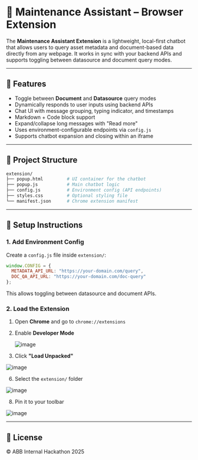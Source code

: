 # 🧩 Maintenance Assistant – Browser Extension

The **Maintenance Assistant Extension** is a lightweight, local-first chatbot that allows users to query asset metadata and document-based data directly from any webpage. It works in sync with your backend APIs and supports toggling between datasource and document query modes.

---

## 🌟 Features

- Toggle between **Document** and **Datasource** query modes
- Dynamically responds to user inputs using backend APIs
- Chat UI with message grouping, typing indicator, and timestamps
- Markdown + Code block support
- Expand/collapse long messages with "Read more"
- Uses environment-configurable endpoints via `config.js`
- Supports chatbot expansion and closing within an iframe

---

## 📁 Project Structure

```bash
extension/
├── popup.html         # UI container for the chatbot
├── popup.js           # Main chatbot logic
├── config.js          # Environment config (API endpoints)
├── styles.css         # Optional styling file
└── manifest.json      # Chrome extension manifest
```

---

## 🔧 Setup Instructions

### 1. Add Environment Config

Create a `config.js` file inside `extension/`:

```js
window.CONFIG = {
  METADATA_API_URL: "https://your-domain.com/query",
  DOC_QA_API_URL: "https://your-domain.com/doc-query"
};
```

This allows toggling between datasource and document APIs.

### 2. Load the Extension

1. Open **Chrome** and go to `chrome://extensions`
2. Enable **Developer Mode**
   
   ![image](https://github.com/user-attachments/assets/63fffc44-7aa8-4360-a3ca-886e680d86b6)

4. Click **"Load Unpacked"**

![image](https://github.com/user-attachments/assets/c064d56b-f118-495a-a504-23f0b3f55d2d)

6. Select the `extension/` folder

![image](https://github.com/user-attachments/assets/264d5470-cdf9-4726-ae2d-2779cc3a247d)

8. Pin it to your toolbar

![image](https://github.com/user-attachments/assets/e00f67e1-e649-4abc-b55e-a2f93aa52ddd)


---

## 📄 License

© ABB Internal Hackathon 2025
